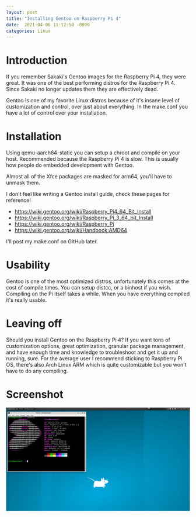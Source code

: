 ```yaml
---
layout:	post
title: "Installing Gentoo on Raspberry Pi 4"
date:  2021-04-06 11:12:50 -0800
categories: Linux
---
```


# Introduction
If you remember Sakaki's Gentoo images for the Raspberry Pi 4, they were great. It was one of the best performing distros for the Raspberry Pi 4. Since Sakaki no longer updates them they are effectively dead.

Gentoo is one of my favorite Linux distros because of it's insane level of customization and control, over just about everything. In the make.conf you have a lot of control over your installation.

# Installation
Using qemu-aarch64-static you can setup a chroot and compile on your host.
Recommended because the Raspberry Pi 4 is slow. This is usually how people do embedded development with Gentoo.

Almost all of the Xfce packages are masked for arm64, you'll have to unmask them.

I don't feel like writing a Gentoo install guide, check these pages for reference!
* https://wiki.gentoo.org/wiki/Raspberry_Pi4_64_Bit_Install
* https://wiki.gentoo.org/wiki/Raspberry_Pi_3_64_bit_Install
* https://wiki.gentoo.org/wiki/Raspberry_Pi
* https://wiki.gentoo.org/wiki/Handbook:AMD64

I'll post my make.conf on GitHub later.

# Usability
Gentoo is one of the most optimized distros, unfortunately this comes at the cost of compile times. You can setup distcc, or a binhost if you wish. Compiling on the Pi itself takes a while. When you have everything compiled it's really usable.

# Leaving off
Should you install Gentoo on the Raspberry Pi 4? If you want tons of customization options, great optimization, granular package management, and have enough time and knowledge to troubleshoot and get it up and running, sure. For the average user I recommend sticking to Raspberry Pi OS, there's also Arch Linux ARM which is quite customizable but you won't have to do any compiling.

# Screenshot
![Screenshot](/assets/gentoo-pi4/Screenshot_2021-04-09_14-21-05.png)
